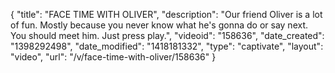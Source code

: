 {
    "title": "FACE TIME WITH OLIVER",
    "description": "Our friend Oliver is a lot of fun. Mostly because you never know what he's gonna do or say next. You should meet him. Just press play.",
    "videoid": "158636",
    "date_created": "1398292498",
    "date_modified": "1418181332",
    "type": "captivate",
    "layout": "video",
    "url": "\/v\/face-time-with-oliver\/158636"
}